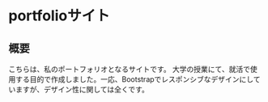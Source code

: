 # portfolioサイト
## 概要 
こちらは、私のポートフォリオとなるサイトです。 大学の授業にて、就活で使用する目的で作成しました。一応、Bootstrapでレスポンシブなデザインにしていますが、デザイン性に関しては全くです。
